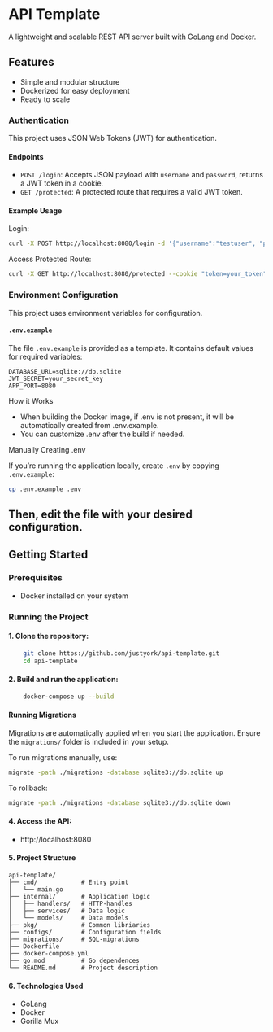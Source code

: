 # API Template

A lightweight and scalable REST API server built with GoLang and Docker.

## Features
- Simple and modular structure
- Dockerized for easy deployment
- Ready to scale

### Authentication

This project uses JSON Web Tokens (JWT) for authentication.

#### Endpoints
- `POST /login`: Accepts JSON payload with `username` and `password`, returns a JWT token in a cookie.
- `GET /protected`: A protected route that requires a valid JWT token.

#### Example Usage
Login:
```bash
curl -X POST http://localhost:8080/login -d '{"username":"testuser", "password":"password"}' -H "Content-Type: application/json"
```
Access Protected Route:
```bash
curl -X GET http://localhost:8080/protected --cookie "token=your_token"
```

### Environment Configuration

This project uses environment variables for configuration.

#### `.env.example`
The file `.env.example` is provided as a template. It contains default values for required variables:

```env
DATABASE_URL=sqlite://db.sqlite
JWT_SECRET=your_secret_key
APP_PORT=8080
```

How it Works
- When building the Docker image, if .env is not present, it will be automatically created from .env.example.
- You can customize .env after the build if needed.

Manually Creating .env

If you’re running the application locally, create `.env` by copying `.env.example`:
```bash
cp .env.example .env
```

Then, edit the file with your desired configuration.
---

## Getting Started

### Prerequisites
- Docker installed on your system

### Running the Project
#### 1. Clone the repository:
```bash
    git clone https://github.com/justyork/api-template.git
    cd api-template
```
#### 2.	Build and run the application:
```bash
    docker-compose up --build 
```
#### Running Migrations
Migrations are automatically applied when you start the application. Ensure the `migrations/` folder is included in your setup.

To run migrations manually, use:
```bash
migrate -path ./migrations -database sqlite3://db.sqlite up
```

To rollback:
```bash
migrate -path ./migrations -database sqlite3://db.sqlite down
```
   
#### 4.	Access the API:
- http://localhost:8080

#### 5. Project Structure
```
api-template/
├── cmd/            # Entry point
│   └── main.go
├── internal/       # Application logic
│   ├── handlers/   # HTTP-handles
│   ├── services/   # Data logic
│   └── models/     # Data models
├── pkg/            # Common libriaries
├── configs/        # Configuration fields
├── migrations/     # SQL-migrations
├── Dockerfile      
├── docker-compose.yml 
├── go.mod          # Go dependences
└── README.md       # Project description
```

#### 6. Technologies Used
- GoLang
- Docker
- Gorilla Mux